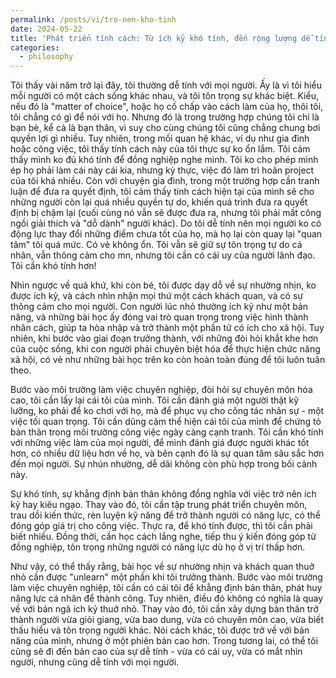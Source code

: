 ```yaml
---
permalink: /posts/vi/tro-nen-kho-tinh
date: 2024-05-22
title: 'Phát triển tính cách: Từ ích kỷ khó tính, đến rộng lượng dễ tính, rồi thông cảm khó tính!'
categories:
  - philosophy
---
```


Tôi thấy vài năm trở lại đây, tôi thường dễ tính với mọi người. Ấy là vì tôi hiểu mỗi người có một cách sống khác nhau, và tôi tôn trọng sự khác biệt. Kiểu, nếu đó là "matter of choice", hoặc họ cố chấp vào cách làm của họ, thôi tôi, tôi chẳng có gì để nói với họ. Nhưng đó là trong trường hợp chúng tôi chỉ là bạn bè, kể cả là bạn thân, vì suy cho cùng chúng tôi cũng chẳng chung bơi quyền lợi gì nhiều. Tuy nhiên, trong mối quan hệ khác, ví dụ như gia đình hoặc công việc, tôi thấy tính cách này của tôi thực sự ko ổn lắm. Tôi cảm thấy mình ko đủ khó tính để đồng nghiệp nghe mình. Tôi ko cho phép mình ép họ phải làm cái này cái kia, nhưng kỳ thực, việc đó làm trì hoãn project của tôi khá nhiều. Còn với chuyện gia đình, trong một trường hợp cần tranh luận để đưa ra quyết định, tôi cảm thấy tính cách hiện tại của mình sẽ cho những người còn lại quá nhiều quyền tự do, khiến quá trình đưa ra quyết định bị chậm lại (cuối cùng nó vẫn sẽ được đưa ra, nhưng tôi phải mất công ngồi giải thích và "dỗ dành" người khác). Do tôi dễ tính nên mọi người ko có động lực thay đổi những điểm chưa tốt của họ, mà họ lại còn quay lại "quan tâm" tôi quá mức. Có vẻ không ổn. Tôi vẫn sẽ giữ sự tôn trọng tự do cá nhân, vẫn thông cảm cho mn, nhưng tôi cần có cái uy của người lãnh đạo. Tôi cần khó tính hơn!

Nhìn ngược về quá khứ, khi còn bé, tôi được dạy dỗ về sự nhường nhịn, ko được ích kỷ, và cách nhìn nhận mọi thứ một cách khách quan, và có sự thông cảm cho mọi người. Con người lúc nhỏ thường ích kỷ như một bản năng, và những bài học ấy đóng vai trò quan trọng trong việc hình thành nhân cách, giúp ta hòa nhập và trở thành một phần tử có ích cho xã hội. Tuy nhiên, khi bước vào giai đoạn trưởng thành, với những đòi hỏi khắt khe hơn của cuộc sống, khi con người phải chuyên biệt hóa để thực hiện chức năng xã hội, có vẻ như những bài học trên ko còn hoàn toàn đúng để tôi luôn tuân theo.

Bước vào môi trường làm việc chuyên nghiệp, đòi hỏi sự chuyên môn hóa cao, tôi cần lấy lại cái tôi của mình. Tôi cần đánh giá một người thật kỹ lưỡng, ko phải để ko chơi với họ, mà để phục vụ cho công tác nhân sự - một việc tối quan trọng. Tôi cần dũng cảm thể hiện cái tôi của mình để chứng tỏ bản thân trong môi trường công việc ngày càng cạnh tranh. Tôi cần khó tính với những việc làm của mọi người, để mình đánh giá được người khác tốt hơn, có nhiều dữ liệu hơn về họ, và bên cạnh đó là sự quan tâm sâu sắc hơn đến mọi người. Sự nhún nhường, dễ dãi không còn phù hợp trong bối cảnh này.

Sự khó tính, sự khẳng định bản thân không đồng nghĩa với việc trở nên ích kỷ hay kiêu ngạo. Thay vào đó, tôi cần tập trung phát triển chuyên môn, trau dồi kiến thức, rèn luyện kỹ năng để trở thành người có năng lực, có thể đóng góp giá trị cho công việc. Thực ra, để khó tính được, thì tôi cần phải biết nhiều. Đồng thời, cần học cách lắng nghe, tiếp thu ý kiến đóng góp từ đồng nghiệp, tôn trọng những người có năng lực dù họ ở vị trí thấp hơn.

Như vậy, có thể thấy rằng, bài học về sự nhường nhịn và khách quan thuở nhỏ cần được "unlearn" một phần khi tôi trưởng thành. Bước vào môi trường làm việc chuyên nghiệp, tôi cần có cái tôi để khẳng định bản thân, phát huy năng lực cá nhân để thành công. Tuy nhiên, điều đó không có nghĩa là quay về với bản ngã ích kỷ thuở nhỏ. Thay vào đó, tôi cần xây dựng bản thân trở thành người vừa giỏi giang, vừa bao dung, vừa có chuyên môn cao, vừa biết thấu hiểu và tôn trọng người khác. Nói cách khác, tôi được trở về với bản năng của mình, nhưng ở một phiên bản cao hơn. Trong tương lai, có thể tôi cũng sẽ đi đến bản cao của sự dễ tính - vừa có cái uy, vừa có mắt nhìn người, nhưng cũng dễ tính với mọi người.